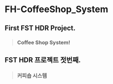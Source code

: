# FH-CoffeeShop_System

## First FST HDR Project.
> ### Coffee Shop System!

## FST HDR 프로젝트 젓번째.
> ### 커피숍 시스템
